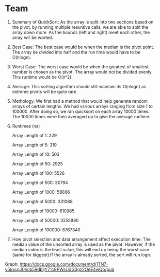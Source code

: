 # Team

1. Summary of QuickSort:
  As the array is split into two sections based on the pivot, by running multiple resursive calls, we are able to split the array down more. As the bounds (left and right) meet each other, the array will be worted.
  
2. Best Case:
    The best case would be when the median is the pivot point. The array be divided into half and the run time would have to be O(nlogn).
    
3. Worst Case: 
  The worst case would be when the greatest of smallest number is chosen as the pivot. The array would not be divided evenly. This runtime would be O(n^2).

4. Average: 
  This sorting algorithm should still maintain its O(nlogn) as extreme pivots will be quite rare.
  
5. Methology:
  We first had a method that would help generate random arrays of certain lengths. We had various arrays ranging from size 1 to 100000. After doing so, we ran quicksort on each array 10000 times. The 10000 times were then averaged up to give the average runtime.
  
6. Runtimes (ns)

      Array Length of 1: 229
      
      Array Length of 5: 319
      
      Array Length of 10: 503
      
      Array Length of 50: 2925
      
      Array Length of 100: 5526
      
      Array Length of 500: 30794
      
      Array Length of 1000: 58866
      
      Array Length of 5000: 331088
      
      Array Length of 10000: 610985
      
      Array Length of 50000: 3255880
      
      Array Length of 100000: 6767340
      
7. How pivot selection and data arrangement affect execution time:
  The median value of the unsorted array is used as the pivot. However, if the median index is the least value, this will end up being the worst case (same for biggest).If the array is already sorted, the sort will run logn.
  
Graph:
https://docs.google.com/document/d/1TN7-v5kxcpJ0hcb5RdbljY71c8PWsUdG3gz2OeE4wQo/pub
